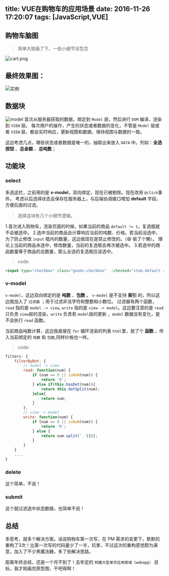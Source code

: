 title: VUE在购物车的应用场景
date: 2016-11-26 17:20:07
tags: [JavaScript,VUE]
---

## 购物车脑图

> 简单大致画了下，一些小细节没包含

![cart.png](https://ohv0hyr4v.qnssl.com/2016112688583_cart.png)
<!-- more -->

## 最终效果图：
![实例](https://ohv0hyr4v.qnssl.com/2016112621608cart.gif)




## 数据块
![model](https://ohv0hyr4v.qnssl.com/2016112625364model.png)
首次从服务器获取的数据，绑定到 `Model` 层，然后进行 `DOM` 编译，渲染到 `VIEW` 层。
每次用户的操作，产生的状态或者数据的变化，不管是 `Model` 层或者 `VIEW` 层，都会实时响应，更新视图和数据，保持视图与数据的一致。

这边考虑几点，哪些状态或者数据是唯一的，抽取出来放入 `DATA` 中。列如：**全选按钮** 、**总金额** 、**总吨数**；

## 功能块
### select
多选这栏，之前用的是 **v-model**，双向绑定，现在已被剔除。现在改用 `@click`事件。
考虑以后选择状态会保存在服务器上，与后端协调接口增加 **default** 字段，方便后面的过滤。

> 选择这块有几个小细节逻辑，

1.首次进入购物车，渲染页面的时候，如果当前的商品 `default != 1`，复选框就不会被选中。
2.选中当前的商品会计算响应当前的吨数、价格。若当前没选中，为了防止修改 `input` 框内的数量，这边我现在是禁止修改的。（😄 偷了个懒）。
理论上当前的商品未选中，修改数量，当前的复选框会再次被选中。
3.若选中的商品数量等于商品的总数量，那么全选的复选框应该选中。

> code:

```html
<input type="checkbox" class="goods-checkbox"  :checked="item.default == 1 ? true : false"  @click="isCheck($index,$event)">

```

### v-model
`v-model`，这边双向绑定的是 **吨数** 、**包数** 。
`v-model` 是不支持 **索引** 的，所以这边我加入了 `过滤器` ；用于过滤非法字符和整数和小数位。
过滤器有两个函数，`read` 指的是 `model -> view`, `write` 指的是 `view -> model`。这边要注意的是 `read` 只负责 `view`层的渲染，`write` 负责若 `model`层的更新 ，`model` 数据没有变化，是不会执行 `read` 函数。

当前商品吨数计算，这边我直接在 `for` 循环渲染的列表 `html`里，放了个 **函数** ，传入当前绑定的 `吨数` 和 `包数`,同样价格也一样。

> code:

```js
filters: {
    filterByDot: {
        // model -> view
        read: function(num) {
            if (num == 0 || isNaN(num)) {
                return '0';
            } else if(this.hasDot(num)){
                return this.dotSplit(num);
            }else{
                return num;
            }
        },
        // view -> model
        write: function(num) {
            if (num == 0 || isNaN(num)) {
                return '0';
            } else {
                return num.split('.')[0];
            }
        }
    }
    ....
}
```

### delete
这个简单，不说！

### submit
这个就过滤选中状态数据，也简单不说！

## 总结
多思考，就多个解决方案。话说购物车第一次写，在 PM 需求的变更下，默默的重构了3次！比第一次写的代码量少了一半，坑爹，不过这次的重构感觉颇为满意，加入了不少黑魔法糖，多了些解决思路。

距离年终总结，还是一个月不到了！去年定的 `构建大型单页应用商城（webapp）` 目标，我才刚画完原型图，干吧得啊！


